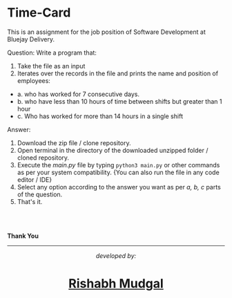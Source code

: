 # Time-Card
This is an assignment for the job position of Software Development at Bluejay Delivery.

Question: Write a program that:
1. Take the file as an input
2. Iterates over the records in the file and prints the name and position of employees:

- a. who has worked for 7 consecutive days.
- b. who have less than 10 hours of time between shifts but greater than 1 hour
- c. Who has worked for more than 14 hours in a single shift

Answer: 
1. Download the zip file / clone repository.
2. Open terminal in the directory of the downloaded unzipped folder / cloned repository.
3. Execute the _main.py_ file by typing `python3 main.py` or other commands as per your system compatibility. {You can also run the file in any code editor / IDE}
5. Select any option according to the answer you want as per _a, b, c_ parts of the question.
6. That's it.
<br>
<br>

**Thank You**
<hr>

_<p align="center">developed by:</p>_
# [<p align="center">Rishabh Mudgal</p>](https://github.com/mr-mudgal)
